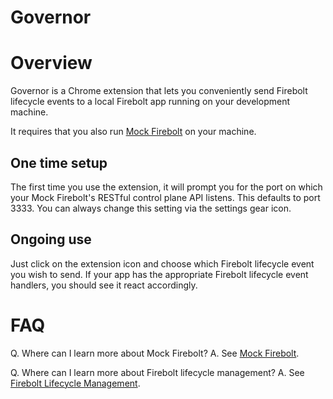 Governor
========

# Overview

Governor is a Chrome extension that lets you conveniently send Firebolt lifecycle events to a local Firebolt app running on your development machine.

It requires that you also run [Mock Firebolt](https://github.com/rdkcentral/mock-firebolt) on your machine.


## One time setup

The first time you use the extension, it will prompt you for the port on which your
Mock Firebolt's RESTful control plane API listens. This defaults to port 3333.
You can always change this setting via the settings gear icon.


## Ongoing use

Just click on the extension icon and choose which Firebolt lifecycle event you wish to send. If your app has the appropriate Firebolt lifecycle event handlers, you should see it react accordingly.


# FAQ

Q. Where can I learn more about Mock Firebolt?
A. See [Mock Firebolt](https://github.com/rdkcentral/mock-firebolt).

Q. Where can I learn more about Firebolt lifecycle management?
A. See [Firebolt Lifecycle Management](https://developer.comcast.com/firebolt/core/sdk/latest/docs/lifecycle-management/).
